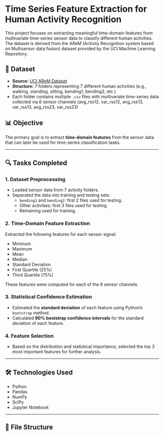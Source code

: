 # Time Series Feature Extraction for Human Activity Recognition

This project focuses on extracting meaningful time-domain features from multivariate time-series sensor data to classify different human activities. The dataset is derived from the AReM (Activity Recognition system based on Multisensor data fusion) dataset provided by the UCI Machine Learning Repository.

## 📂 Dataset

- **Source:** [UCI AReM Dataset](https://archive.ics.uci.edu/ml/datasets/Activity+Recognition+system+based+on+Multisensor+data+fusion+(AReM))
- **Structure:** 7 folders representing 7 different human activities (e.g., walking, standing, sitting, bending1, bending2, etc.)
- Each folder contains multiple `.csv` files with multivariate time-series data collected via 6 sensor channels (avg_rss12, var_rss12, avg_rss13, var_rss13, avg_rss23, var_rss23)

## 📊 Objective

The primary goal is to extract **time-domain features** from the sensor data that can later be used for time-series classification tasks.

---

## 🔍 Tasks Completed

### 1. Dataset Preprocessing
- Loaded sensor data from 7 activity folders.
- Separated the data into training and testing sets:
  - `bending1` and `bending2`: first 2 files used for testing.
  - Other activities: first 3 files used for testing.
  - Remaining used for training.

### 2. Time-Domain Feature Extraction
Extracted the following features for each sensor signal:
- Minimum
- Maximum
- Mean
- Median
- Standard Deviation
- First Quartile (25%)
- Third Quartile (75%)

These features were computed for each of the 6 sensor channels.

### 3. Statistical Confidence Estimation
- Estimated the **standard deviation** of each feature using Python’s `bootstrap` method.
- Calculated **90% bootstrap confidence intervals** for the standard deviation of each feature.

### 4. Feature Selection
- Based on the distribution and statistical importance, selected the top 3 most important features for further analysis.

---

## 🛠️ Technologies Used

- Python
- Pandas
- NumPy
- SciPy
- Jupyter Notebook

---

## 📁 File Structure


